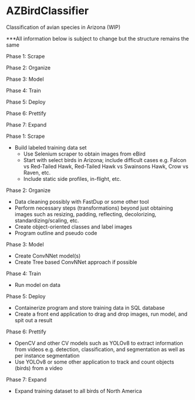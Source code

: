 # AZBirdClassifier
Classification of avian species in Arizona (WIP)


***All information below is subject to change but the structure remains the same

Phase 1: Scrape

Phase 2: Organize

Phase 3: Model

Phase 4: Train

Phase 5: Deploy

Phase 6: Prettify

Phase 7: Expand




Phase 1: Scrape
- Build labeled training data set
	- Use Selenium scraper to obtain images from eBird
	- Start with select birds in Arizona; include difficult cases e.g. Falcon vs Red-Tailed Hawk, 
	Red-Tailed Hawk vs Swainsons Hawk, Crow vs Raven, etc.
	- Include static side profiles, in-flight, etc.

Phase 2: Organize
- Data cleaning possibly with FastDup or some other tool
- Perform necessary steps (transformations) beyond just obtaining images such as resizing, padding, reflecting, decolorizing, 
standardizing/scaling, etc.
- Create object-oriented classes and label images
- Program outline and pseudo code

Phase 3: Model
- Create ConvNNet model(s)
- Create Tree based ConvNNet approach if possible

Phase 4: Train
- Run model on data

Phase 5: Deploy
- Containerize program and store training data in SQL database
- Create a front end application to drag and drop images, run model, and spit out a result

Phase 6: Prettify
- OpenCV and other CV models such as YOLOv8 to extract information from videos e.g. detection, classification, and segmentation 
as well as per instance segmentation
- Use YOLOv8 or some other application to track and count objects (birds) from a video

Phase 7: Expand
- Expand training dataset to all birds of North America
